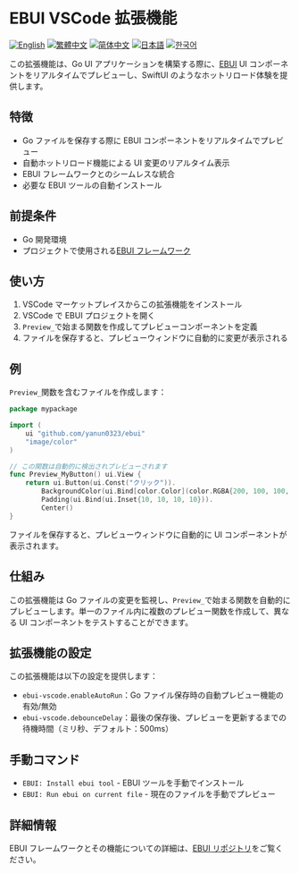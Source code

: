 # EBUI VSCode 拡張機能

[![English](https://img.shields.io/badge/English-Click-yellow)](README.md)
[![繁體中文](https://img.shields.io/badge/繁體中文-點擊查看-orange)](README-tw.md)
[![简体中文](https://img.shields.io/badge/简体中文-点击查看-orange)](README-cn.md)
[![日本語](https://img.shields.io/badge/日本語-クリック-青)](README-ja.md)
[![한국어](https://img.shields.io/badge/한국어-클릭-yellow)](README-ko.md)

この拡張機能は、Go UI アプリケーションを構築する際に、[EBUI](https://github.com/yanun0323/ebui) UI コンポーネントをリアルタイムでプレビューし、SwiftUI のようなホットリロード体験を提供します。

## 特徴

- Go ファイルを保存する際に EBUI コンポーネントをリアルタイムでプレビュー
- 自動ホットリロード機能による UI 変更のリアルタイム表示
- EBUI フレームワークとのシームレスな統合
- 必要な EBUI ツールの自動インストール

## 前提条件

- Go 開発環境
- プロジェクトで使用される[EBUI フレームワーク](https://github.com/yanun0323/ebui)

## 使い方

1. VSCode マーケットプレイスからこの拡張機能をインストール
2. VSCode で EBUI プロジェクトを開く
3. `Preview_`で始まる関数を作成してプレビューコンポーネントを定義
4. ファイルを保存すると、プレビューウィンドウに自動的に変更が表示される

## 例

`Preview_`関数を含むファイルを作成します：

```go
package mypackage

import (
	ui "github.com/yanun0323/ebui"
	"image/color"
)

// この関数は自動的に検出されプレビューされます
func Preview_MyButton() ui.View {
	return ui.Button(ui.Const("クリック")).
		BackgroundColor(ui.Bind[color.Color](color.RGBA{200, 100, 100, 255})).
		Padding(ui.Bind(ui.Inset{10, 10, 10, 10})).
		Center()
}
```

ファイルを保存すると、プレビューウィンドウに自動的に UI コンポーネントが表示されます。

## 仕組み

この拡張機能は Go ファイルの変更を監視し、`Preview_`で始まる関数を自動的にプレビューします。単一のファイル内に複数のプレビュー関数を作成して、異なる UI コンポーネントをテストすることができます。

## 拡張機能の設定

この拡張機能は以下の設定を提供します：

- `ebui-vscode.enableAutoRun`：Go ファイル保存時の自動プレビュー機能の有効/無効
- `ebui-vscode.debounceDelay`：最後の保存後、プレビューを更新するまでの待機時間（ミリ秒、デフォルト：500ms）

## 手動コマンド

- `EBUI: Install ebui tool` - EBUI ツールを手動でインストール
- `EBUI: Run ebui on current file` - 現在のファイルを手動でプレビュー

## 詳細情報

EBUI フレームワークとその機能についての詳細は、[EBUI リポジトリ](https://github.com/yanun0323/ebui)をご覧ください。
